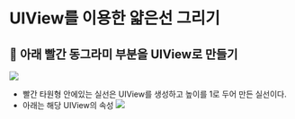 # UIView를 이용한 얇은선 그리기

## 🍎 아래 빨간 동그라미 부분을 UIView로 만들기
![](https://i.imgur.com/z4OHmbC.png)
- 빨간 타원형 안에있는 실선은 UIView를 생성하고 높이를 1로 두어 만든 실선이다.
- 아래는 해당 UIView의 속성
![](https://i.imgur.com/rGtc3pM.png)
